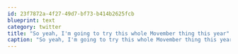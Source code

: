 ```yaml
---
id: 23f7872a-4f27-49d7-bf73-b414b2625fcb
blueprint: text
category: twitter
title: "So yeah, I'm going to try this whole Movember thing this year"
caption: "So yeah, I'm going to try this whole Movember thing this year"
---
```


